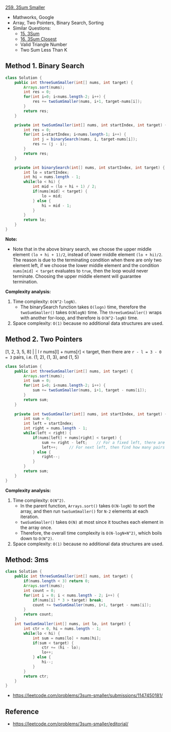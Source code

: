 [259. 3Sum Smaller](https://leetcode.com/problems/3sum-smaller/)

* Mathworks, Google
* Array, Two Pointers, Binary Search, Sorting
* Similar Questions:
    * [15. 3Sum](https://leetcode.com/problems/3sum/)
    * [16. 3Sum Closest](https://leetcode.com/problems/3sum-closest/)
    * Valid Triangle Number
    * Two Sum Less Than K
    
    
## Method 1. Binary Search
```Java
class Solution {
    public int threeSumSmaller(int[] nums, int target) {
        Arrays.sort(nums);
        int res = 0;
        for(int i=0; i<nums.length-2; i++) {
            res += twoSumSmaller(nums, i+1, target-nums[i]);
        }
        return res;
    }

    private int twoSumSmaller(int[] nums, int startIndex, int target) {
        int res = 0;
        for(int i=startIndex; i<nums.length-1; i++) {
            int j = binarySearch(nums, i, target-nums[i]);
            res += (j - i);
        }
        return res;
    }

    private int binarySearch(int[] nums, int startIndex, int target) {
        int lo = startIndex;
        int hi = nums.length - 1;
        while(lo < hi) {
            int mid = (lo + hi + 1) / 2;
            if(nums[mid] < target) {
                lo = mid;
            } else {
                hi = mid - 1;
            }
        }
        return lo;
    }
}
```
**Note:**
* Note that in the above binary search, we choose the upper middle element `(lo + hi + 1)/2`, instead of lower middle element `(lo + hi)/2`. The reason is due to the terminating condition when there are only two element left, if we choose the lower middle element and the condition `nums[mid] < target` evaluates to `true`, then the loop would never terminate. Choosing the upper middle element will guarantee termination.

**Complexity analysis:**
1. Time complexity: `O(N^2·logN)`.
    * The binarySearch function takes `O(log⁡n)` time, therefore the `twoSumSmaller()` takes `O(NlogN)` time. The `threeSumSmaller()` wraps with another for-loop, and therefore is `O(N^2·logN)` time.
2. Space complexity: `O(1)` because no additional data structures are used.


## Method 2. Two Pointers
[1, 2, 3, 5, 8]
 |        |
 l        r
nums[l] + nums[r] < target, then there are `r - l = 3 - 0 = 3` pairs, i.e. (1, 2), (1, 3), and (1, 5)
```Java 
class Solution {
    public int threeSumSmaller(int[] nums, int target) {
        Arrays.sort(nums);
        int sum = 0;
        for(int i=0; i<nums.length-2; i++) {
            sum += twoSumSmaller(nums, i+1, target - nums[i]);
        }
        return sum;
    }
    
    private int twoSumSmaller(int[] nums, int startIndex, int target) {
        int sum = 0;
        int left = startIndex;
        int right = nums.length - 1;
        while(left < right) {
            if(nums[left] + nums[right] < target) {
                sum += right - left;    // For a fixed left, there are (right-left) pairs
                left++;     // For next left, then find how many pairs for it
            } else {
                right--;
            }
        }
        return sum;
    }
}
```
**Complexity analysis:**
1. Time complexity: `O(N^2)`.
    * In the parent function, `Arrays.sort()` takes `O(N·logN)` to sort the array, and then run `twoSumSmaller()` for `N-2` elements at each iteration.
    * `twoSumSmaller()` takes `O(N)` at most since it touches each element in the array once. 
    * Therefore, the overall time complexity is `O(N·log⁡N+N^2)`, which boils down to `O(N^2)`.
2. Space complexity: `O(1)` because no additional data structures are used.


## Method: 3ms
```Java
class Solution {
    public int threeSumSmaller(int[] nums, int target) {
        if(nums.length < 3) return 0;
        Arrays.sort(nums);
        int count = 0;
        for(int i = 0; i < nums.length - 2; i++) {
            if(nums[i] * 3 > target) break;
            count += twoSumSmaller(nums, i+1, target - nums[i]);
        }
        return count;
    }
    int twoSumSmaller(int[] nums, int lo, int target) {
        int ctr = 0, hi = nums.length - 1;
        while(lo < hi) {
            int sum = nums[lo] + nums[hi];
            if(sum < target) {
                ctr += (hi - lo);
                lo++;
            } else {
                hi--;
            }
        }
        return ctr;  
    }
}
```
* https://leetcode.com/problems/3sum-smaller/submissions/1147450181/


## Reference
* https://leetcode.com/problems/3sum-smaller/editorial/
